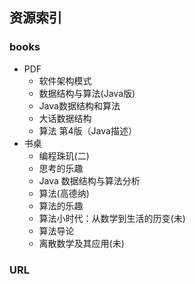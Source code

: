 ## 资源索引

### books
- PDF
    - 软件架构模式
    - 数据结构与算法(Java版)
    - Java数据结构和算法
    - 大话数据结构
    - 算法 第4版（Java描述）
- 书桌
    - 编程珠玑(二)
    - 思考的乐趣
    - Java 数据结构与算法分析
    - 算法(高德纳)
    - 算法的乐趣
    - 算法小时代：从数学到生活的历变(未)
    - 算法导论
    - 离散数学及其应用(未)

### URL